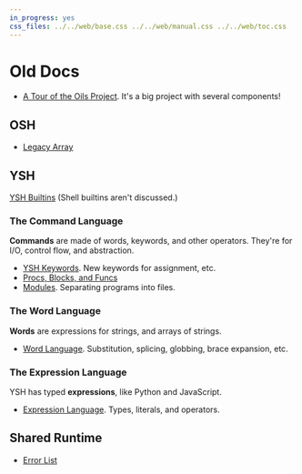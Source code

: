 ```yaml
---
in_progress: yes
css_files: ../../web/base.css ../../web/manual.css ../../web/toc.css
---
```


Old Docs
========

- [A Tour of the Oils Project](project-tour.html).  It's a big project with
  several components!

## OSH

- [Legacy Array](legacy-array.html)

## YSH

[YSH Builtins](ysh-builtins.html) (Shell builtins aren't discussed.)

### The Command Language

**Commands** are made of words, keywords, and other operators.  They're for
I/O, control flow, and abstraction.

- [YSH Keywords](ysh-keywords.html). New keywords for assignment, etc.
- [Procs, Blocks, and Funcs](proc-block-func.html)
- [Modules](modules.html).  Separating programs into files.

### The Word Language

**Words** are expressions for strings, and arrays of strings.

- [Word Language](word-language.html).  Substitution, splicing, globbing, brace
  expansion, etc.

### The Expression Language

YSH has typed **expressions**, like Python and JavaScript.

- [Expression Language](expression-language.html).  Types, literals, and
  operators.

## Shared Runtime

- [Error List](errors.html) 
